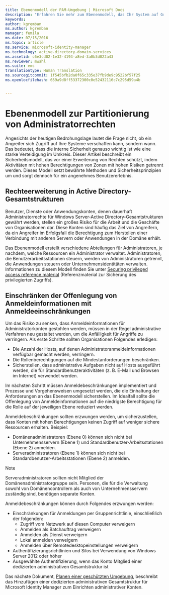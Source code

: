 ```yaml
---
title: Ebenenmodell der PAM-Umgebung | Microsoft Docs
description: "Erfahren Sie mehr zum Ebenenmodell, das Ihr System auf Grundlage seiner Risikoanfälligkeit unterteilt."
keywords: 
author: kgremban
ms.author: kgremban
manager: femila
ms.date: 07/15/2016
ms.topic: article
ms.service: microsoft-identity-manager
ms.technology: active-directory-domain-services
ms.assetid: c6e3cd02-1e32-4194-a8ed-3a0b3d022a43
ms.reviewer: mwahl
ms.suite: ems
translationtype: Human Translation
ms.sourcegitcommit: 1f545bfb2da0f65c335e37fb9de9c9522bf57f25
ms.openlocfilehash: 659a9d8ff53372300c0e52432116c7c295d59a4b


---
```


# <a name="tier-model-for-partitioning-administrative-privileges"></a>Ebenenmodell zur Partitionierung von Administratorrechten

Angesichts der heutigen Bedrohungslage lautet die Frage nicht, ob ein Angreifer sich Zugriff auf Ihre Systeme verschaffen kann, sondern wann. Das bedeutet, dass die interne Sicherheit genauso wichtig ist wie eine starke Verteidigung im Umkreis. Dieser Artikel beschreibt ein Sicherheitsmodell, das vor einer Erweiterung von Rechten schützt, indem Aktivitäten mit hohen Berechtigungen von Zonen mit hohen Risiken getrennt werden. Dieses Modell setzt bewährte Methoden und Sicherheitsprinzipien um und sorgt dennoch für ein angenehmes Benutzererlebnis.

## <a name="elevation-of-privilege-in-active-directory-forests"></a>Rechteerweiterung in Active Directory-Gesamtstrukturen

Benutzer, Dienste oder Anwendungskonten, denen dauerhaft Administratorrechte für Windows Server-Active Directory-Gesamtstrukturen gewährt werden, stellen ein großes Risiko für die Arbeit und die Geschäfte von Organisationen dar. Diese Konten sind häufig das Ziel von Angreifern, da ein Angreifer im Erfolgsfall die Berechtigung zum Herstellen einer Verbindung mit anderen Servern oder Anwendungen in der Domäne erhält.

Das Ebenenmodell erstellt verschiedene Abteilungen für Administratoren, je nachdem, welche Ressourcen ein Administrator verwaltet. Administratoren, die Benutzerarbeitsstationen steuern, werden von Administratoren getrennt, die Anwendungen steuern oder Unternehmensidentitäten verwalten. Informationen zu diesem Modell finden Sie unter [Securing privileged access reference material](http://aka.ms/tiermodel) (Referenzmaterial zur Sicherung des privilegierten Zugriffs).

## <a name="restricting-credential-exposure-with-logon-restrictions"></a>Einschränken der Offenlegung von Anmeldeinformationen mit Anmeldeeinschränkungen

Um das Risiko zu senken, dass Anmeldeinformationen für Administratorkonten gestohlen werden, müssen in der Regel administrative Verfahren neu gestaltet werden, um die Anfälligkeit für Angriffe zu verringern. Als erste Schritte sollten Organisationen Folgendes erledigen:

- Die Anzahl der Hosts, auf denen Administratoranmeldeinformationen verfügbar gemacht werden, verringern.
- Die Rollenberechtigungen auf die Mindestanforderungen beschränken.
- Sicherstellen, dass administrative Aufgaben nicht auf Hosts ausgeführt werden, die für Standardbenutzeraktivitäten (z. B. E-Mail und Browsen im Internet) verwendet werden.

Im nächsten Schritt müssen Anmeldebeschränkungen implementiert und Prozesse und Vorgehensweisen umgesetzt werden, die die Einhaltung der Anforderungen an das Ebenenmodell sicherstellen. Im Idealfall sollte die Offenlegung von Anmeldeinformationen auf die niedrigste Berechtigung für die Rolle auf der jeweiligen Ebene reduziert werden.

Anmeldebeschränkungen sollten erzwungen werden, um sicherzustellen, dass Konten mit hohen Berechtigungen keinen Zugriff auf weniger sichere Ressourcen erhalten. Beispiel:

- Domänenadministratoren (Ebene 0) können sich nicht bei Unternehmensservern (Ebene 1) und Standardbenutzer-Arbeitsstationen (Ebene 2) anmelden.
- Serveradministratoren (Ebene 1) können sich nicht bei Standardbenutzer-Arbeitsstationen (Ebene 2) anmelden.

>[!NOTE]
> Serveradministratoren sollten nicht Mitglied der Domänenadministratorgruppe sein. Personen, die für die Verwaltung sowohl von Domänencontrollern als auch von Unternehmensservern zuständig sind, benötigen separate Konten.

Anmeldebeschränkungen können durch Folgendes erzwungen werden:

- Einschränkungen für Anmeldungen per Gruppenrichtlinie, einschließlich der folgenden:  
    - Zugriff vom Netzwerk auf diesen Computer verweigern  
    - Anmelden als Batchauftrag verweigern  
    - Anmelden als Dienst verweigern  
    - Lokal anmelden verweigern  
    - Anmelden über Remotedesktopeinstellungen verweigern  
- Authentifizierungsrichtlinien und Silos bei Verwendung von Windows Server 2012 oder höher
- Ausgewählte Authentifizierung, wenn das Konto Mitglied einer dedizierten administrativen Gesamtstruktur ist

Das nächste Dokument, [Planen einer geschützten Umgebung](planning-bastion-environment.md), beschreibt das Hinzufügen einer dedizierten administrativen Gesamtstruktur für Microsoft Identity Manager zum Einrichten administrativer Konten.



<!--HONumber=Nov16_HO2-->


